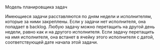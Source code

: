 Модель планировщика задач

Имеющиеся задачи расставляются по дням недели и исполнителям, которые за ними закреплены. 
Если у задачи нет исполнителя, она попадает в backlog. 
Любую задачу можно перетащить на другой день недели, равно как и на другого исполнителя.
Если задачу перетащить на имя исполнителя, она встанет в ячейку этого исполнителя с датой, соответствующей дате начала этой задачи.

